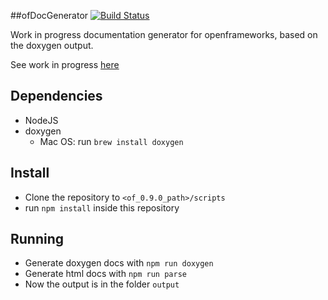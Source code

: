 ##ofDocGenerator
[![Build Status](https://travis-ci.org/HalfdanJ/ofDocGenerator.svg?branch=master)](https://travis-ci.org/HalfdanJ/ofDocGenerator)

Work in progress documentation generator for openframeworks, based on the doxygen output. 

See work in progress [here](http://halfdanj.github.io/ofDocGenerator/ofThread.html)


## Dependencies
- NodeJS
- doxygen 
  - Mac OS: run `brew install doxygen`

## Install
- Clone the repository to `<of_0.9.0_path>/scripts`
- run `npm install` inside this repository

## Running
- Generate doxygen docs with `npm run doxygen`
- Generate html docs with `npm run parse`
- Now the output is in the folder `output`
